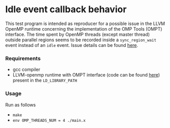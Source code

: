 # Idle event callback behavior
This test program is intended as reproducer for a possible issue in the LLVM
OpenMP runtime concerning the implementation of the OMP Tools (OMPT) interface.
The time spent by OpenMP threads (except master thread) outside parallel
regions seems to be recorded inside a `sync_region_wait` event instead of an
`idle` event. Issue details can be found [here](https://github.com/OpenMPToolsInterface/LLVM-openmp/issues/40).
### Requirements
* gcc compiler
* LLVM-openmp runtime with OMPT interface (code can be found [here](https://github.com/OpenMPToolsInterface/LLVM-openmp)) present in the `LD_LIBRARY_PATH`
### Usage
Run as follows
* `make`
* `env OMP_THREADS_NUM = 4 ./main.x`
